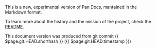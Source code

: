 This is a new, experimental version of Pan Docs, mantained in the Markdown format.

To learn more about the history and the mission of the project, check the [README](https://github.com/gbdev/pandocs#history).

This document version was produced from git commit
<a :href="`https://github.com/gbdev/pandocs/tree/${$page.git.HEAD.hash}`"
    target="_blank">
    {{ $page.git.HEAD.shorthash }}<OutboundLink />
</a>
({{ $page.git.HEAD.timestamp }})
